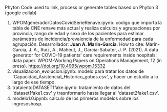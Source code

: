 
Phyton Code used to link, process or generate tables
based on Phyton 3 (google collab)
1. WPOMgeneradorDatosCovidSerieRenave.ipynb: codigo que importa la tabla de CNE renave más actual y realiza calculos y agrupaciones por provincia, rango de edad y sexo de los pacientes para estimar parámetros de incidencia/prevalencia de la enfermedad para cada agrupación. Desarrollador: **Juan A. Marin-Garcia**. How to cite: Marin-Garcia, J. A., Ruiz, A., Maheut, J., Garcia-Sabater, J. P. (2021). A data generator for COVID-19 patients’ care requirements inside hospitals: data paper. WPOM-Working Papers on Operations Management, 12 (in press). https://doi.org/10.4995/wpom.15332
2. visualizacion_evolucion.ipynb: modelo para tratar los datos de 'Capacidad_Asistencial_Historico_gobes.csv', y hacer un estudio a lo largo de ese tiempo.
3. trataientoDATASET1fake.ipynb: tratamiento de datos del 'dataset1fake1.csv' y trasnformarlo hasta llegar al 'dataset2fake1.csv'.
4. modelo1.0.ipynb: calculo de los primeros modelos sobre los ingresoshosp.

